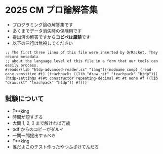 # 2025 CM プロ論解答集

- プログラミング論の解答集です
- あくまでデータ消失時の保険用です
- 提出済の解答ですから**コピペは厳禁**です
- 以下の三行は無視してください

```racket
;; The first three lines of this file were inserted by DrRacket. They record metadata
;; about the language level of this file in a form that our tools can easily process.
#reader(lib "htdp-advanced-reader.ss" "lang")((modname comp) (read-case-sensitive #t) (teachpacks ((lib "draw.rkt" "teachpack" "htdp"))) (htdp-settings #(#t constructor repeating-decimal #t #t none #f ((lib "draw.rkt" "teachpack" "htdp")) #f)))
```

## 試験について

- F\*\*king
- 時間が短すぎる
- 大問 1, 2, 3 まで解ければ万歳
- pdf からのコピーがダルイ
- 一問一問提出するべき
- F\*\*king
- 誰だよこのテスト作ったやつふざけてんだろ

